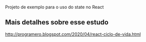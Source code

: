 Projeto de exemplo para o uso do state no React

## Mais detalhes sobre esse estudo

http://programero.blogspot.com/2020/04/react-ciclo-de-vida.html
